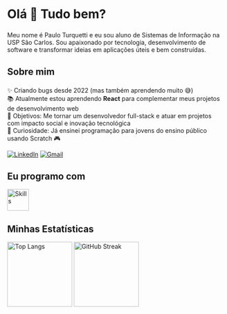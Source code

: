 <h1 align="left">Olá 👋 Tudo bem?</h1>

###

<p align="left">Meu nome é Paulo Turquetti e eu sou aluno de Sistemas de Informação na USP São Carlos. Sou apaixonado por tecnologia, desenvolvimento de software e transformar ideias em aplicações úteis e bem construídas.</p>

###

<h2 align="left">Sobre mim</h2>

###

<p align="left">
✨ Criando bugs desde 2022 (mas também aprendendo muito 😅)<br>
📚 Atualmente estou aprendendo <strong>React</strong> para complementar meus projetos de desenvolvimento web<br>
🎯 Objetivos: Me tornar um desenvolvedor full-stack e atuar em projetos com impacto social e inovação tecnológica<br>
🎲 Curiosidade: Já ensinei programação para jovens do ensino público usando Scratch 🎮
</p>


[![LinkedIn](https://img.shields.io/badge/LinkedIn-0077B5?style=for-the-badge&logo=linkedin&logoColor=white)](https://www.linkedin.com/in/pauloturquetti)
[![Gmail](https://img.shields.io/badge/email-D14836?style=for-the-badge&logo=gmail&logoColor=white)](mailto:pauloturquetti29@gmail.com)


<h2 align="left">Eu programo com</h2>
<p align="left">
  <img src="https://skillicons.dev/icons?i=html,css,js,py,java,c" height="50" alt="Skills" />
</p>

###

<h2 align="left">Minhas Estatísticas</h2>

<div align="left">
  <img src="https://github-readme-stats.vercel.app/api/top-langs/?username=PTurquetti&hide=ASP.net,ShaderLab&exclude_repo=Psel_FoG&layout=compact&theme=transparent" alt="Top Langs" height="150"/>
  <img src="https://streak-stats.demolab.com?user=PTurquetti&theme=transparent" alt="GitHub Streak" height="150"/>
</div>




